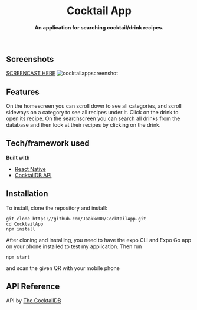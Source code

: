 <h1 align="center">Cocktail App</h1>
<h4 align="center">An application for searching cocktail/drink recipes.</h1>
<br>

## Screenshots
[SCREENCAST HERE](https://www.youtube.com/watch?v=IJkiq8hhMFY)
![cocktailappscreenshot](https://user-images.githubusercontent.com/69541309/152698969-3d740951-7414-40b1-91c1-b27ab94831be.png)



## Features
On the homescreen you can scroll down to see all categories, and scroll sideways on a category to see all recipes under it.
Click on the drink to open its recipe.
On the searchscreen you can search all drinks from the database and then look at their recipes by clicking on the drink.

## Tech/framework used

<b>Built with</b>
- [React Native](https://reactnative.dev)
- [CocktailDB API](https://www.thecocktaildb.com)
 
## Installation
To install, clone the repository and install:
```
git clone https://github.com/Jaakko00/CocktailApp.git
cd CocktailApp
npm install
```
After cloning and installing, you need to have the expo CLi and Expo Go app on your phone installed to test my application. Then run
```
npm start
```
and scan the given QR with your mobile phone

## API Reference

API by [The CocktailDB](https://www.thecocktaildb.com/api.php)


